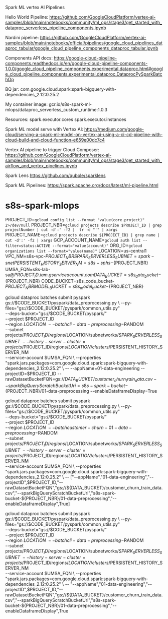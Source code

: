 Spark ML vertex AI Pipelines


Hello World Pipeline:
https://github.com/GoogleCloudPlatform/vertex-ai-samples/blob/main/notebooks/community/ml_ops/stage3/get_started_with_dataproc_serverless_pipeline_components.ipynb

Nardini pipeline:
https://github.com/GoogleCloudPlatform/vertex-ai-samples/blob/main/notebooks/official/pipelines/google_cloud_pipelines_dataproc_tabular/google_cloud_pipeline_components_dataproc_tabular.ipynb

Components API docs:
https://google-cloud-pipeline-components.readthedocs.io/en/google-cloud-pipeline-components-1.0.0/google_cloud_pipeline_components.experimental.dataproc.html#google_cloud_pipeline_components.experimental.dataproc.DataprocPySparkBatchOp

BQ jar:
com.google.cloud.spark:spark-bigquery-with-dependencies_2.12:0.25.2

My container image:
gcr.io/s8s-spark-ml-mlops/dataproc_serverless_custom_runtime:1.0.3

Resources:
spark.executor.cores
spark.executor.instances

Spark ML model serve with Vertex AI:
https://medium.com/google-cloud/serving-a-spark-ml-model-on-vertex-ai-using-a-ci-cd-pipeline-with-cloud-build-and-cloud-function-e659e00dc7c4

Vertex AI pipeline to trigger Cloud Composer:
https://github.com/GoogleCloudPlatform/vertex-ai-samples/blob/main/notebooks/community/ml_ops/stage3/get_started_with_airflow_and_vertex_pipelines.ipynb

Spark Lens
https://github.com/qubole/sparklens

Spark ML Pipelines:
https://spark.apache.org/docs/latest/ml-pipeline.html

# s8s-spark-mlops
PROJECT_ID=`gcloud config list --format "value(core.project)" 2>/dev/null`
PROJECT_NBR=`gcloud projects describe $PROJECT_ID | grep projectNumber | cut -d':' -f2 |  tr -d "'" | xargs`
PROJECT_NAME=`gcloud projects describe ${PROJECT_ID} | grep name | cut -d':' -f2 | xargs`
GCP_ACCOUNT_NAME=`gcloud auth list --filter=status:ACTIVE --format="value(account)"`
ORG_ID=`gcloud organizations list --format="value(name)"`
LOCATION=us-central1
VPC_NM=s8s-vpc-$PROJECT_NBR
SPARK_SERVERLESS_SUBNET=spark-snet
PERSISTENT_HISTORY_SERVER_NM=s8s-sphs-${PROJECT_NBR}
UMSA_FQN=s8s-lab-sa@$PROJECT_ID.iam.gserviceaccount.com
DATA_BUCKET=s8s_data_bucket-${PROJECT_NBR}
CODE_BUCKET=s8s_code_bucket-${PROJECT_NBR}
MODEL_BUCKET=s8s_model_bucket-${PROJECT_NBR}

gcloud dataproc batches submit pyspark \
gs://$CODE_BUCKET/pyspark/data_preprocessing.py \
--py-files="gs://$CODE_BUCKET/pyspark/common_utils.py" \
--deps-bucket="gs://$CODE_BUCKET/pyspark/" \
--project $PROJECT_ID \
--region $LOCATION  \
--batch cli-data-preprocessing-$RANDOM \
--subnet projects/$PROJECT_ID/regions/$LOCATION/subnetworks/$SPARK_SERVERLESS_SUBNET \
--history-server-cluster=projects/$PROJECT_ID/regions/$LOCATION/clusters/$PERSISTENT_HISTORY_SERVER_NM \
--service-account $UMSA_FQN \
--properties "spark.jars.packages=com.google.cloud.spark:spark-bigquery-with-dependencies_2.12:0.25.2" \
-- --appName=01-data-engineering --projectID=$PROJECT_ID --rawDatasetBucketFQN=gs://${DATA_BUCKET}/customer_churn_train_data.csv --sparkBigQueryScratchBucketUri=s8s-spark-bucket-${PROJECT_NBR}/01-data-preprocessing --enableDataframeDisplay=True


gcloud dataproc batches submit pyspark \
gs://$CODE_BUCKET/pyspark/data_preprocessing.py \
--py-files="gs://$CODE_BUCKET/pyspark/common_utils.py" \
--deps-bucket="gs://$CODE_BUCKET/pyspark/" \
--project $PROJECT_ID \
--region $LOCATION  \
--batch customer-churn-01-data-preprocessing-$RANDOM \
--subnet projects/$PROJECT_ID/regions/$LOCATION/subnetworks/$SPARK_SERVERLESS_SUBNET \
--history-server-cluster=projects/$PROJECT_ID/regions/$LOCATION/clusters/$PERSISTENT_HISTORY_SERVER_NM \
--service-account $UMSA_FQN \
--properties "spark.jars.packages=com.google.cloud.spark:spark-bigquery-with-dependencies_2.12:0.25.2" \
-- ["--appName","01-data-engineering","--projectID",$PROJECT_ID,"--rawDatasetBucketFQN","gs://${DATA_BUCKET}/customer_churn_train_data.csv","--sparkBigQueryScratchBucketUri","s8s-spark-bucket-${PROJECT_NBR}/01-data-preprocessing","--enableDataframeDisplay",True]

gcloud dataproc batches submit pyspark \
gs://$CODE_BUCKET/pyspark/data_preprocessing.py \
--py-files="gs://$CODE_BUCKET/pyspark/common_utils.py" \
--deps-bucket="gs://$CODE_BUCKET/pyspark/" \
--project $PROJECT_ID \
--region $LOCATION  \
--batch cli-data-preprocessing-$RANDOM \
--subnet projects/$PROJECT_ID/regions/$LOCATION/subnetworks/$SPARK_SERVERLESS_SUBNET \
--history-server-cluster=projects/$PROJECT_ID/regions/$LOCATION/clusters/$PERSISTENT_HISTORY_SERVER_NM \
--service-account $UMSA_FQN \
--properties "spark.jars.packages=com.google.cloud.spark:spark-bigquery-with-dependencies_2.12:0.25.2" \
-- "--appName","01-data-engineering","--projectID",$PROJECT_ID,"--rawDatasetBucketFQN","gs://${DATA_BUCKET}/customer_churn_train_data.csv","--sparkBigQueryScratchBucketUri","s8s-spark-bucket-${PROJECT_NBR}/01-data-preprocessing","--enableDataframeDisplay",True
